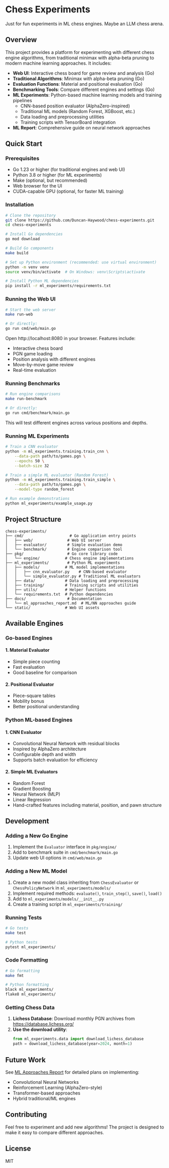 # Chess Experiments

Just for fun experiments in ML chess engines. Maybe an LLM chess arena.

## Overview

This project provides a platform for experimenting with different chess engine algorithms, from traditional minimax with alpha-beta pruning to modern machine learning approaches. It includes:

- **Web UI**: Interactive chess board for game review and analysis (Go)
- **Traditional Algorithms**: Minimax with alpha-beta pruning (Go)
- **Evaluation Functions**: Material and positional evaluation (Go)
- **Benchmarking Tools**: Compare different engines and settings (Go)
- **ML Experiments**: Python-based machine learning models and training pipelines
  - CNN-based position evaluator (AlphaZero-inspired)
  - Traditional ML models (Random Forest, XGBoost, etc.)
  - Data loading and preprocessing utilities
  - Training scripts with TensorBoard integration
- **ML Report**: Comprehensive guide on neural network approaches

## Quick Start

### Prerequisites

- Go 1.23 or higher (for traditional engines and web UI)
- Python 3.8 or higher (for ML experiments)
- Make (optional, but recommended)
- Web browser for the UI
- CUDA-capable GPU (optional, for faster ML training)

### Installation

```bash
# Clone the repository
git clone https://github.com/Duncan-Haywood/chess-experiments.git
cd chess-experiments

# Install Go dependencies
go mod download

# Build Go components
make build

# Set up Python environment (recommended: use virtual environment)
python -m venv venv
source venv/bin/activate  # On Windows: venv\Scripts\activate

# Install Python ML dependencies
pip install -r ml_experiments/requirements.txt
```

### Running the Web UI

```bash
# Start the web server
make run-web

# Or directly:
go run cmd/web/main.go
```

Open http://localhost:8080 in your browser. Features include:
- Interactive chess board
- PGN game loading
- Position analysis with different engines
- Move-by-move game review
- Real-time evaluation

### Running Benchmarks

```bash
# Run engine comparisons
make run-benchmark

# Or directly:
go run cmd/benchmark/main.go
```

This will test different engines across various positions and depths.

### Running ML Experiments

```bash
# Train a CNN evaluator
python -m ml_experiments.training.train_cnn \
    --data-path path/to/games.pgn \
    --epochs 50 \
    --batch-size 32

# Train a simple ML evaluator (Random Forest)
python -m ml_experiments.training.train_simple \
    --data-path path/to/games.pgn \
    --model-type random_forest

# Run example demonstrations
python ml_experiments/example_usage.py
```

## Project Structure

```
chess-experiments/
├── cmd/                    # Go application entry points
│   ├── web/               # Web UI server
│   ├── evaluator/         # Simple evaluation demo
│   └── benchmark/         # Engine comparison tool
├── pkg/                   # Go core library code
│   └── engine/           # Chess engine implementations
├── ml_experiments/        # Python ML experiments
│   ├── models/           # ML model implementations
│   │   ├── cnn_evaluator.py    # CNN-based evaluator
│   │   └── simple_evaluator.py # Traditional ML evaluators
│   ├── data/             # Data loading and preprocessing
│   ├── training/         # Training scripts and utilities
│   ├── utils/            # Helper functions
│   └── requirements.txt  # Python dependencies
├── docs/                  # Documentation
│   └── ml_approaches_report.md  # ML/NN approaches guide
└── static/               # Web UI assets
```

## Available Engines

### Go-based Engines

#### 1. Material Evaluator
- Simple piece counting
- Fast evaluation
- Good baseline for comparison

#### 2. Positional Evaluator
- Piece-square tables
- Mobility bonus
- Better positional understanding

### Python ML-based Engines

#### 1. CNN Evaluator
- Convolutional Neural Network with residual blocks
- Inspired by AlphaZero architecture
- Configurable depth and width
- Supports batch evaluation for efficiency

#### 2. Simple ML Evaluators
- Random Forest
- Gradient Boosting
- Neural Network (MLP)
- Linear Regression
- Hand-crafted features including material, position, and pawn structure

## Development

### Adding a New Go Engine

1. Implement the `Evaluator` interface in `pkg/engine/`
2. Add to benchmark suite in `cmd/benchmark/main.go`
3. Update web UI options in `cmd/web/main.go`

### Adding a New ML Model

1. Create a new model class inheriting from `ChessEvaluator` or `ChessPolicyNetwork` in `ml_experiments/models/`
2. Implement required methods: `evaluate()`, `train_step()`, `save()`, `load()`
3. Add to `ml_experiments/models/__init__.py`
4. Create a training script in `ml_experiments/training/`

### Running Tests

```bash
# Go tests
make test

# Python tests
pytest ml_experiments/
```

### Code Formatting

```bash
# Go formatting
make fmt

# Python formatting
black ml_experiments/
flake8 ml_experiments/
```

### Getting Chess Data

1. **Lichess Database**: Download monthly PGN archives from https://database.lichess.org/
2. **Use the download utility**:
   ```python
   from ml_experiments.data import download_lichess_database
   path = download_lichess_database(year=2024, month=1)
   ```

## Future Work

See [ML Approaches Report](docs/ml_approaches_report.md) for detailed plans on implementing:
- Convolutional Neural Networks
- Reinforcement Learning (AlphaZero-style)
- Transformer-based approaches
- Hybrid traditional/ML engines

## Contributing

Feel free to experiment and add new algorithms! The project is designed to make it easy to compare different approaches.

## License

MIT

